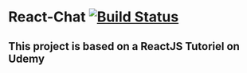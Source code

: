 # React-Chat [![Build Status](https://travis-ci.org/Loperiane/React-Chat.svg?branch=master)](https://travis-ci.org/Loperiane/React-Chat)
## This project is based on a ReactJS Tutoriel on Udemy
